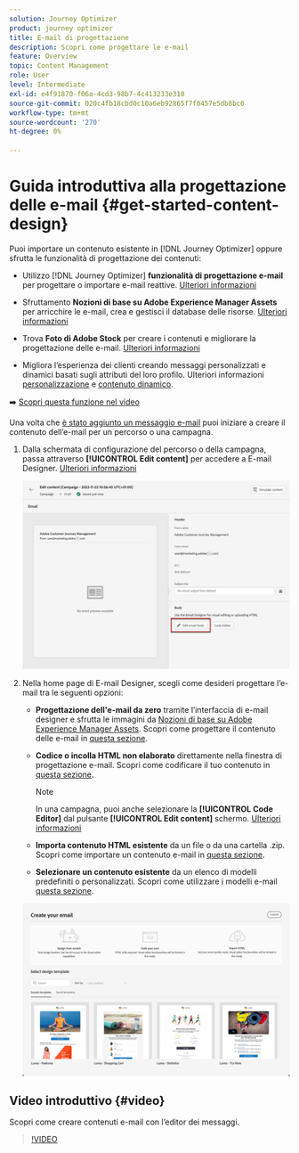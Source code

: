 ```yaml
---
solution: Journey Optimizer
product: journey optimizer
title: E-mail di progettazione
description: Scopri come progettare le e-mail
feature: Overview
topic: Content Management
role: User
level: Intermediate
exl-id: e4f91870-f06a-4cd3-98b7-4c413233e310
source-git-commit: 020c4fb18cbd0c10a6eb92865f7f0457e5db8bc0
workflow-type: tm+mt
source-wordcount: '270'
ht-degree: 0%

---
```


# Guida introduttiva alla progettazione delle e-mail {#get-started-content-design}

Puoi importare un contenuto esistente in [!DNL Journey Optimizer] oppure sfrutta le funzionalità di progettazione dei contenuti:

* Utilizzo [!DNL Journey Optimizer] **funzionalità di progettazione e-mail** per progettare o importare e-mail reattive. [Ulteriori informazioni](content-from-scratch.md)

* Sfruttamento **Nozioni di base su Adobe Experience Manager Assets** per arricchire le e-mail, crea e gestisci il database delle risorse. [Ulteriori informazioni](assets-essentials.md)

* Trova **Foto di Adobe Stock** per creare i contenuti e migliorare la progettazione delle e-mail. [Ulteriori informazioni](stock.md)

* Migliora l’esperienza dei clienti creando messaggi personalizzati e dinamici basati sugli attributi del loro profilo. Ulteriori informazioni [personalizzazione](../personalization/personalize.md) e [contenuto dinamico](../personalization/get-started-dynamic-content.md).

➡️ [Scopri questa funzione nel video](#video)

Una volta che [è stato aggiunto un messaggio e-mail](create-email.md) puoi iniziare a creare il contenuto dell’e-mail per un percorso o una campagna.

1. Dalla schermata di configurazione del percorso o della campagna, passa attraverso **[!UICONTROL Edit content]** per accedere a E-mail Designer. [Ulteriori informazioni](create-email.md#define-email-content)

   ![](assets/email_designer_edit_email_body.png)

1. Nella home page di E-mail Designer, scegli come desideri progettare l’e-mail tra le seguenti opzioni:

   * **Progettazione dell&#39;e-mail da zero** tramite l’interfaccia di e-mail designer e sfrutta le immagini da [Nozioni di base su Adobe Experience Manager Assets](assets-essentials.md). Scopri come progettare il contenuto delle e-mail in [questa sezione](content-from-scratch.md).

   * **Codice o incolla HTML non elaborato** direttamente nella finestra di progettazione e-mail. Scopri come codificare il tuo contenuto in [questa sezione](code-content.md).

      >[!NOTE]
      >
      >In una campagna, puoi anche selezionare la **[!UICONTROL Code Editor]** dal pulsante **[!UICONTROL Edit content]** schermo. [Ulteriori informazioni](create-email.md#define-email-content)


   * **Importa contenuto HTML esistente** da un file o da una cartella .zip. Scopri come importare un contenuto e-mail in [questa sezione](existing-content.md).

   * **Selezionare un contenuto esistente** da un elenco di modelli predefiniti o personalizzati. Scopri come utilizzare i modelli e-mail [questa sezione](email-templates.md).

   ![](assets/email_designer_create_options.png)

## Video introduttivo {#video}

Scopri come creare contenuti e-mail con l’editor dei messaggi.

>[!VIDEO](https://video.tv.adobe.com/v/334150?quality=12)
